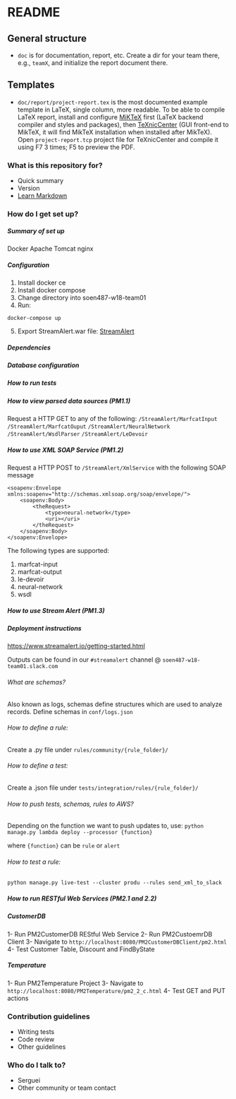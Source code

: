 # README #

## General structure ##

* `doc` is for documentation, report, etc. Create a dir for your team there, e.g., `teamX`, and initialize the report document there.

## Templates ##

* `doc/report/project-report.tex` is the most documented example template in LaTeX, single column, more readable. To be able to compile LaTeX report, install and configure [MiKTeX](http://miktex.org) first (LaTeX backend compiler and styles and packages), then [TeXnicCenter](http://texniccenter.org) (GUI front-end to MikTeX, it will find MikTeX installation when installed after MikTeX). Open `project-report.tcp` project file for TeXnicCenter and compile it using F7 3 times; F5 to preview the PDF.

### What is this repository for? ###

* Quick summary
* Version
* [Learn Markdown](https://bitbucket.org/tutorials/markdowndemo)

### How do I get set up? ###

##### Summary of set up #####

Docker
Apache Tomcat
nginx

##### Configuration #####

1. Install docker ce
2. Install docker compose
3. Change directory into soen487-w18-team01
4. Run:

```
docker-compose up
```
5. Export StreamAlert.war file:
[StreamAlert](https://i.imgur.com/g4Ni3Wc.png)

##### Dependencies #####
##### Database configuration #####
##### How to run tests #####
##### How to view parsed data sources (PM1.1) #####

Request a HTTP GET to any of the following:
`/StreamAlert/MarfcatInput`
`/StreamAlert/MarfcatOuput`
`/StreamAlert/NeuralNetwork`
`/StreamAlert/WsdlParser`
`/StreamAlert/LeDevoir`

##### How to use XML SOAP Service (PM1.2) #####

Request a HTTP POST to `/StreamAlert/XmlService` with the following SOAP message

```
<soapenv:Envelope xmlns:soapenv="http://schemas.xmlsoap.org/soap/envelope/">
	<soapenv:Body>
		<theRequest>
			<type>neural-network</type>
			<uri></uri>
		</theRequest>
	</soapenv:Body>
</soapenv:Envelope>
```
The following types are supported:

1. marfcat-input
2. marfcat-output
3. le-devoir
4. neural-network
5. wsdl

##### How to use Stream Alert (PM1.3) #####

##### Deployment instructions #####

https://www.streamalert.io/getting-started.html

Outputs can be found in our `#streamalert` channel @ `soen487-w18-team01.slack.com`

###### What are schemas?
Also known as logs, schemas define structures which are used to analyze records.
Define schemas in `conf/logs.json`

###### How to define a rule:
Create a .py file under `rules/community/{rule_folder}/`

###### How to define a test:
Create a .json file under `tests/integration/rules/{rule_folder}/`

###### How to push tests, schemas, rules to AWS?
Depending on the function we want to push updates to, use: 
`python manage.py lambda deploy --processor {function}`

where `{function}` can be `rule` or `alert`

###### How to test a rule:
`python manage.py live-test --cluster produ --rules send_xml_to_slack`

##### How to run RESTful Web Services (PM2.1 and 2.2) #####

##### CustomerDB #####

1- Run PM2CustomerDB REStful Web Service
2- Run PM2CustoemrDB Client
3- Navigate to `http://localhost:8080/PM2CustomerDBClient/pm2.html`
4- Test Customer Table, Discount and FindByState

##### Temperature #####

1- Run PM2Temperature Project
3- Navigate to `http://localhost:8080/PM2Temperature/pm2_2_c.html`
4- Test GET and PUT actions

### Contribution guidelines ###

* Writing tests
* Code review
* Other guidelines

### Who do I talk to? ###

* Serguei
* Other community or team contact